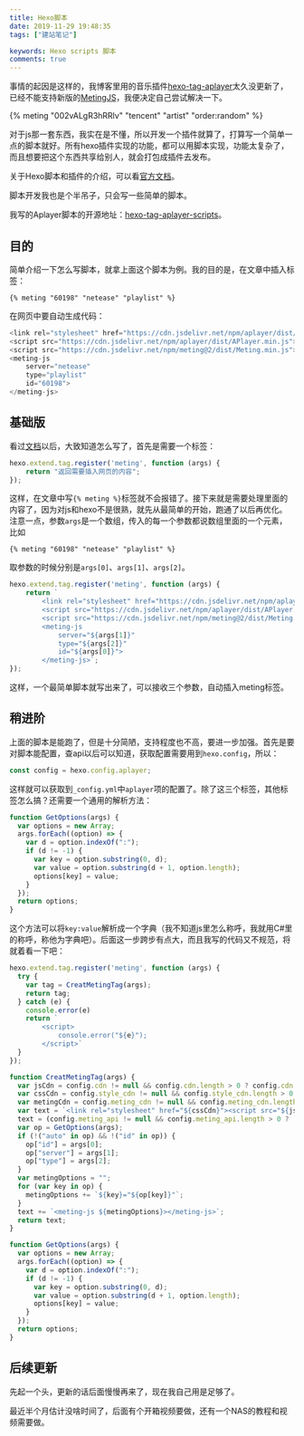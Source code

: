 ```yaml
---
title: Hexo脚本
date: 2019-11-29 19:48:35
tags: ["建站笔记"]

keywords: Hexo scripts 脚本
comments: true
---
```


事情的起因是这样的，我博客里用的音乐插件[hexo-tag-aplayer](https://github.com/MoePlayer/hexo-tag-aplayer)太久没更新了，已经不能支持新版的[MetingJS](https://github.com/metowolf/MetingJS)，我便决定自己尝试解决一下。

<!-- more -->

{% meting "002vALgR3hRRlv" "tencent" "artist" "order:random" %}

对于js那一套东西，我实在是不懂，所以开发一个插件就算了，打算写一个简单一点的脚本就好。所有hexo插件实现的功能，都可以用脚本实现，功能太复杂了，而且想要把这个东西共享给别人，就会打包成插件去发布。

关于Hexo脚本和插件的介绍，可以看[官方文档](https://hexo.io/zh-cn/docs/plugins#%E8%84%9A%E6%9C%AC%EF%BC%88Scripts%EF%BC%89)。

脚本开发我也是个半吊子，只会写一些简单的脚本。

我写的Aplayer脚本的开源地址：[hexo-tag-aplayer-scripts](https://github.com/MonoLogueChi/hexo-tag-aplayer-scripts)。

## 目的

简单介绍一下怎么写脚本，就拿上面这个脚本为例。我的目的是，在文章中插入标签：

```
{% meting "60198" "netease" "playlist" %}
```

在网页中要自动生成代码：

```js
<link rel="stylesheet" href="https://cdn.jsdelivr.net/npm/aplayer/dist/APlayer.min.css">
<script src="https://cdn.jsdelivr.net/npm/aplayer/dist/APlayer.min.js"></script>
<script src="https://cdn.jsdelivr.net/npm/meting@2/dist/Meting.min.js"></script>
<meting-js
	server="netease"
	type="playlist"
	id="60198">
</meting-js>
```

## 基础版

看过[文档](https://hexo.io/zh-cn/api/tag)以后，大致知道怎么写了，首先是需要一个标签：

```js
hexo.extend.tag.register('meting', function (args) {
    return "返回需要插入网页的内容";
});
```

这样，在文章中写`{% meting %}`标签就不会报错了。接下来就是需要处理里面的内容了，因为对js和hexo不是很熟，就先从最简单的开始，跑通了以后再优化。注意一点，参数`args`是一个数组，传入的每一个参数都说数组里面的一个元素，比如
```
{% meting "60198" "netease" "playlist" %}
```
取参数的时候分别是`args[0]`、`args[1]`、`args[2]`。

```js
hexo.extend.tag.register('meting', function (args) {
    return `
        <link rel="stylesheet" href="https://cdn.jsdelivr.net/npm/aplayer/dist/APlayer.min.css">
        <script src="https://cdn.jsdelivr.net/npm/aplayer/dist/APlayer.min.js"></script>
        <script src="https://cdn.jsdelivr.net/npm/meting@2/dist/Meting.min.js"></script>
        <meting-js
	        server="${args[1]}"
	        type="${args[2]}"
	        id="${args[0]}">
        </meting-js>`;
});
```
这样，一个最简单脚本就写出来了，可以接收三个参数，自动插入meting标签。

## 稍进阶

上面的脚本是能跑了，但是十分简陋，支持程度也不高，要进一步加强。首先是要对脚本能配置，查api以后可以知道，获取配置需要用到`hexo.config`，所以：

```js
const config = hexo.config.aplayer;
```
这样就可以获取到`_config.yml`中`aplayer`项的配置了。除了这三个标签，其他标签怎么搞？还需要一个通用的解析方法：

```js
function GetOptions(args) {
  var options = new Array;
  args.forEach((option) => {
    var d = option.indexOf(":");
    if (d != -1) {
      var key = option.substring(0, d);
      var value = option.substring(d + 1, option.length);
      options[key] = value;
    }
  });
  return options;
}
```
这个方法可以将`key:value`解析成一个字典（我不知道js里怎么称呼，我就用C#里的称呼，称他为字典吧）。后面这一步跨步有点大，而且我写的代码又不规范，将就着看一下吧：

```js
hexo.extend.tag.register('meting', function (args) {
  try {
    var tag = CreatMetingTag(args);
    return tag;
  } catch (e) {
    console.error(e)
    return `
		<script>
			console.error("${e}");
		</script>`
  }
});

function CreatMetingTag(args) {
  var jsCdn = config.cdn != null && config.cdn.length > 0 ? config.cdn : "https://cdn.jsdelivr.net/npm/aplayer/dist/APlayer.min.js";
  var cssCdn = config.style_cdn != null && config.style_cdn.length > 0 ? config.style_cdn : "https://cdn.jsdelivr.net/npm/aplayer/dist/APlayer.min.css";
  var metingCdn = config.meting_cdn != null && config.meting_cdn.length > 0 ? config.meting_cdn : "https://cdn.jsdelivr.net/npm/meting/dist/Meting.min.js";
  var text = `<link rel="stylesheet" href="${cssCdn}"><script src="${jsCdn}"></script><script src="${metingCdn}"></script>`;
  text = (config.meting_api != null && config.meting_api.length > 0 ? `<script>var meting_api='${config.meting_api}?server=:server&type=:type&id=:id&auth=:auth&r=:r';</script>` : "") + text;
  var op = GetOptions(args);
  if (!("auto" in op) && !("id" in op)) {
    op["id"] = args[0];
    op["server"] = args[1];
    op["type"] = args[2];
  }
  var metingOptions = "";
  for (var key in op) {
    metingOptions += `${key}="${op[key]}"`;
  }
  text += `<meting-js ${metingOptions}></meting-js>`;
  return text;
}

function GetOptions(args) {
  var options = new Array;
  args.forEach((option) => {
    var d = option.indexOf(":");
    if (d != -1) {
      var key = option.substring(0, d);
      var value = option.substring(d + 1, option.length);
      options[key] = value;
    }
  });
  return options;
}
```

## 后续更新

先起一个头，更新的话后面慢慢再来了，现在我自己用是足够了。

最近半个月估计没啥时间了，后面有个开箱视频要做，还有一个NAS的教程和视频需要做。
